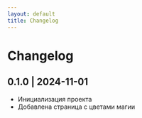 ```yaml
---
layout: default
title: Changelog
---
```


# Changelog

## 0.1.0 | 2024-11-01
- Инициализация проекта
- Добавлена страница с цветами магии